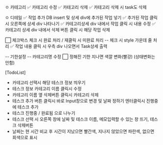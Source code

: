 ㅇ 카테고리
✅ 카테고리 수정
✅ 카테고리 삭제
✅ 카테고리 삭제 시 task도 삭제

ㅇ 디테일
✅ 작업 추가 DB insert 및 상세 div에 추가된 작업 넣기
✅ 추가된 작업 클릭 시 오른쪽에 상세 div 나타나기
✅ 카테고리상세 div 내에서 작업 클릭 시 내용 수정
✅ 카테고리 상세 div 내에서 삭제 버튼 클릭 시 해당 작업 삭제

⬜ 체크박스 체크 시 완료 처리 / 재클릭 시 미완료 처리
-- 체크 시 style 가운데 줄 처리
✅ 작업 내용 클릭 시 우측 div 나오면서 Task상세 출력

-- 기한설정
-- 카테고리명 수정
⬜ 정해진 기한 지나면 색깔 변화(빨강) (상태변화는 안함)

[TodoList]

- 카테고리 선택시 해당 테스크 정보 띄우기
- 테스크 정보 카테고리 이름 클릭시 수정
- 카테고리 이름 옆 삭제버튼 클릭시 카테고리 삭제
- 테스크 추가 버튼 클릭시 바로 Input창으로 변경 및 날짜 정하기 엔터클릭시 진행중에 테스크 추가
- 테스크 진행중 / 완료됨 으로 나누기
- 테스크 선택 시 오른쪽 창에 날짜 및 테스크 이름, 메모입력할 수 있는 창 뜨기, 테스크 삭제버튼
- 날짜는 현 시간 비교 후 시간이 지났으면 빨간색, 지나지 않았으면 파란색, 없으면 회색으로 표시
